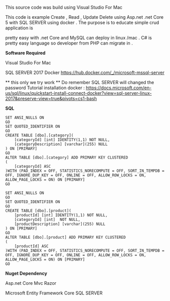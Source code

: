 This source code was build using Visual Studio For Mac

This code is example Create , Read , Update Delete using Asp.net .net Core 5 with SQL SERVER using docker . The purpose is to educate simple crud application is 

pretty easy with .net Core and MySQL can deploy in linux /mac . C# is pretty easy language so developer from PHP can migrate in .

**Software Required**

Visual Studio For Mac

SQL SERVER 2017 Docker https://hub.docker.com/_/microsoft-mssql-server

** this only we try work 
** Do remember SQL SERVER will changed the password 
Tutorial installation docker : https://docs.microsoft.com/en-us/sql/linux/quickstart-install-connect-docker?view=sql-server-linux-2017&preserve-view=true&pivots=cs1-bash

**SQL**
```
SET ANSI_NULLS ON
GO
SET QUOTED_IDENTIFIER ON
GO
CREATE TABLE [dbo].[category](
	[categoryId] [int] IDENTITY(1,1) NOT NULL,
	[categoryDescription] [varchar](255) NULL
) ON [PRIMARY]
GO
ALTER TABLE [dbo].[category] ADD PRIMARY KEY CLUSTERED 
(
	[categoryId] ASC
)WITH (PAD_INDEX = OFF, STATISTICS_NORECOMPUTE = OFF, SORT_IN_TEMPDB = OFF, IGNORE_DUP_KEY = OFF, ONLINE = OFF, ALLOW_ROW_LOCKS = ON, ALLOW_PAGE_LOCKS = ON) ON [PRIMARY]
GO

SET ANSI_NULLS ON
GO
SET QUOTED_IDENTIFIER ON
GO
CREATE TABLE [dbo].[product](
	[productId] [int] IDENTITY(1,1) NOT NULL,
    [categoryId] [int]  NOT NULL,
	[productDescription] [varchar](255) NULL
) ON [PRIMARY]
GO
ALTER TABLE [dbo].[product] ADD PRIMARY KEY CLUSTERED 
(
	[productId] ASC
)WITH (PAD_INDEX = OFF, STATISTICS_NORECOMPUTE = OFF, SORT_IN_TEMPDB = OFF, IGNORE_DUP_KEY = OFF, ONLINE = OFF, ALLOW_ROW_LOCKS = ON, ALLOW_PAGE_LOCKS = ON) ON [PRIMARY]
GO
```



**Nuget Dependency**

Asp.net Core Mvc Razor

Microsoft Entity Framework Core SQL SERVER

